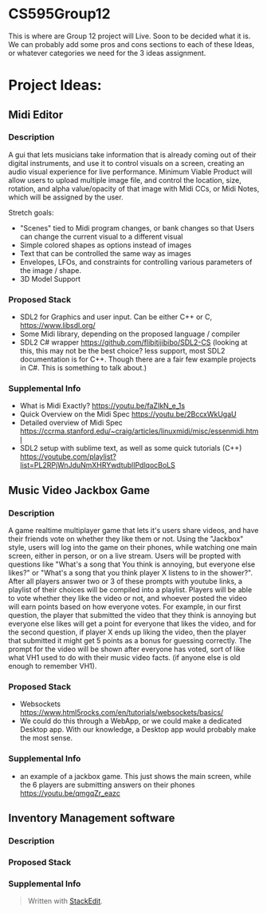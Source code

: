 # CS595Group12
This is where are Group 12 project will Live. Soon to be decided what it is. 
We can probably add some pros and cons sections to each of these Ideas, or whatever categories we need for the 3 ideas assignment. 

# Project Ideas:
## Midi Editor
### Description
A gui that lets musicians take information that is already coming out of their digital instruments, and use it to control visuals on a screen, creating an audio visual experience for live performance. Minimum Viable Product will allow users to upload multiple image file, and control the location, size, rotation, and alpha value/opacity of that image with Midi CCs, or Midi Notes, which will be assigned by the user. 

Stretch goals: 
- "Scenes" tied to Midi program changes, or bank changes so that Users can change the current visual to a different visual 
- Simple colored shapes as options instead of images
- Text that can be controlled the same way as images
- Envelopes, LFOs, and constraints for controlling various parameters of the image / shape.
- 3D Model Support 
    
### Proposed Stack
- SDL2 for Graphics and user input. Can be either C++ or C, https://www.libsdl.org/
- Some Midi library, depending on the proposed language / compiler
- SDL2 C# wrapper https://github.com/flibitijibibo/SDL2-CS (looking at this, this may not be the best choice? less support, most SDL2 documentation is for C++. Though there are a fair few example projects in C#. This is something to talk about.)
### Supplemental Info
- What is Midi Exactly? https://youtu.be/faZIkN_e_1s
- Quick Overview on the Midi Spec https://youtu.be/2BccxWkUgaU
- Detailed overview of Midi Spec https://ccrma.stanford.edu/~craig/articles/linuxmidi/misc/essenmidi.html
- SDL2 setup with sublime text, as well as some quick tutorials (C++) https://youtube.com/playlist?list=PL2RPjWnJduNmXHRYwdtublIPdlqocBoLS 


## Music Video Jackbox Game
### Description
A game realtime multiplayer game that lets it's users share videos, and have their friends vote on whether they like them or not. Using the "Jackbox" style, users will log into the game on their phones, while watching one main screen, either in person, or on a live stream. Users will be propted with questions like "What's a song that You think is annoying, but everyone else likes?" or "What's a song that you think player X listens to in the shower?". After all players answer two or 3 of these prompts with youtube links, a playlist of their choices will be compiled into a playlist. Players will be able to vote whether they like the video or not, and whoever posted the video will earn points based on how everyone votes. For example, in our first question, the player that submitted the video that they think is annoying but everyone else likes will get a point for everyone that likes the video, and for the second question, if player X ends up liking the video, then the player that submitted it might get 5 points as a bonus for guessing correctly. The prompt for the video will be shown after everyone has voted, sort of like what VH1 used to do with their music video facts. (if anyone else is old enough to remember VH1).
### Proposed Stack
- Websockets https://www.html5rocks.com/en/tutorials/websockets/basics/
- We could do this through a WebApp, or we could make a dedicated Desktop app. With our knowledge, a Desktop app would probably make the most sense.
### Supplemental Info
- an example of a jackbox game. This just shows the main screen, while the 6 players are submitting answers on their phones https://youtu.be/qmgqZr_eazc 

## Inventory Management software
### Description
### Proposed Stack
### Supplemental Info


> Written with [StackEdit](https://stackedit.io/).